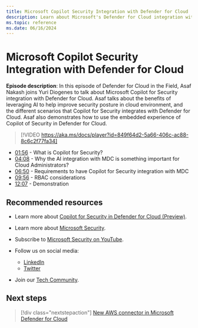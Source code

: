 ```yaml
---
title: Microsoft Copilot Security Integration with Defender for Cloud | Defender for Cloud in the field
description: Learn about Microsoft's Defender for Cloud integration with Copilot for Security. This integration provides advanced security features and enhances cloud protection.
ms.topic: reference
ms.date: 06/16/2024
---
```


# Microsoft Copilot Security Integration with Defender for Cloud

**Episode description**: In this episode of Defender for Cloud in the Field, Asaf Nakash joins Yuri Diogenes to talk about Microsoft Copilot for Security integration with Defender for Cloud. Asaf talks about the benefits of leveraging AI to help improve security posture in cloud environment, and the different scenarios that Copilot for Security integrates with Defender for Cloud. Asaf also demonstrates how to use the embedded experience of Copilot of Security in Defender for Cloud.
  

> [!VIDEO https://aka.ms/docs/player?id=849f64d2-5a66-406c-ac88-8c6c2f77fa34]

- [01:56](/shows/mdc-in-the-field/copilot-security#time=01m56s) - What is Copilot for Security?
- [04:08](/shows/mdc-in-the-field/copilot-security#time=04m08s) - Why the AI integration with MDC is something important for Cloud Administrators?
- [06:50](/shows/mdc-in-the-field/copilot-security#time=06m50s) - Requirements to have Copilot for Security integration with MDC
- [09:56](/shows/mdc-in-the-field/copilot-security#time=09m56s) - RBAC considerations
- [12:07](/shows/mdc-in-the-field/copilot-security#time=12m07s) - Demonstration

## Recommended resources

- Learn more about [Copilot for Security in Defender for Cloud (Preview)](copilot-security-in-defender-for-cloud.md).
- Learn more about [Microsoft Security](https://msft.it/6002T9HQY).
- Subscribe to [Microsoft Security on YouTube](https://www.youtube.com/playlist?list=PL3ZTgFEc7LysiX4PfHhdJPR7S8mGO14YS).

- Follow us on social media:

  - [LinkedIn](https://www.linkedin.com/showcase/microsoft-security/)
  - [Twitter](https://twitter.com/msftsecurity)

- Join our [Tech Community](https://aka.ms/SecurityTechCommunity).

## Next steps

> [!div class="nextstepaction"]
> [New AWS connector in Microsoft Defender for Cloud](episode-one.md)
